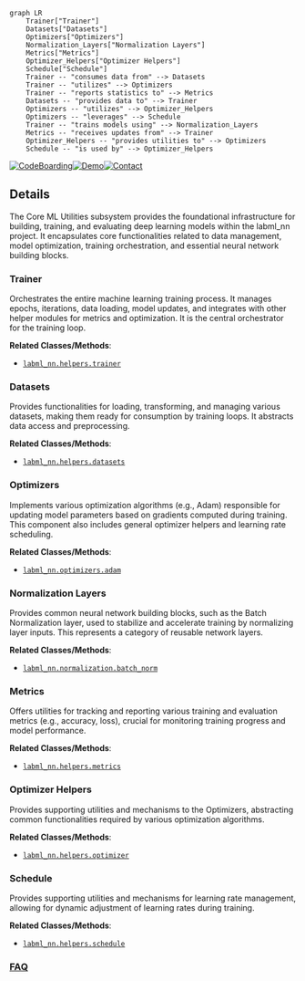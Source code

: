 ```mermaid
graph LR
    Trainer["Trainer"]
    Datasets["Datasets"]
    Optimizers["Optimizers"]
    Normalization_Layers["Normalization Layers"]
    Metrics["Metrics"]
    Optimizer_Helpers["Optimizer Helpers"]
    Schedule["Schedule"]
    Trainer -- "consumes data from" --> Datasets
    Trainer -- "utilizes" --> Optimizers
    Trainer -- "reports statistics to" --> Metrics
    Datasets -- "provides data to" --> Trainer
    Optimizers -- "utilizes" --> Optimizer_Helpers
    Optimizers -- "leverages" --> Schedule
    Trainer -- "trains models using" --> Normalization_Layers
    Metrics -- "receives updates from" --> Trainer
    Optimizer_Helpers -- "provides utilities to" --> Optimizers
    Schedule -- "is used by" --> Optimizer_Helpers
```

[![CodeBoarding](https://img.shields.io/badge/Generated%20by-CodeBoarding-9cf?style=flat-square)](https://github.com/CodeBoarding/GeneratedOnBoardings)[![Demo](https://img.shields.io/badge/Try%20our-Demo-blue?style=flat-square)](https://www.codeboarding.org/demo)[![Contact](https://img.shields.io/badge/Contact%20us%20-%20contact@codeboarding.org-lightgrey?style=flat-square)](mailto:contact@codeboarding.org)

## Details

The Core ML Utilities subsystem provides the foundational infrastructure for building, training, and evaluating deep learning models within the labml_nn project. It encapsulates core functionalities related to data management, model optimization, training orchestration, and essential neural network building blocks.

### Trainer
Orchestrates the entire machine learning training process. It manages epochs, iterations, data loading, model updates, and integrates with other helper modules for metrics and optimization. It is the central orchestrator for the training loop.


**Related Classes/Methods**:

- <a href="https://github.com/labmlai/annotated_deep_learning_paper_implementations/blob/master/labml_nn/helpers/trainer.py" target="_blank" rel="noopener noreferrer">`labml_nn.helpers.trainer`</a>


### Datasets
Provides functionalities for loading, transforming, and managing various datasets, making them ready for consumption by training loops. It abstracts data access and preprocessing.


**Related Classes/Methods**:

- <a href="https://github.com/labmlai/annotated_deep_learning_paper_implementations/blob/master/labml_nn/helpers/datasets.py" target="_blank" rel="noopener noreferrer">`labml_nn.helpers.datasets`</a>


### Optimizers
Implements various optimization algorithms (e.g., Adam) responsible for updating model parameters based on gradients computed during training. This component also includes general optimizer helpers and learning rate scheduling.


**Related Classes/Methods**:

- <a href="https://github.com/labmlai/annotated_deep_learning_paper_implementations/blob/master/labml_nn/optimizers/adam.py" target="_blank" rel="noopener noreferrer">`labml_nn.optimizers.adam`</a>


### Normalization Layers
Provides common neural network building blocks, such as the Batch Normalization layer, used to stabilize and accelerate training by normalizing layer inputs. This represents a category of reusable network layers.


**Related Classes/Methods**:

- <a href="https://github.com/labmlai/annotated_deep_learning_paper_implementations/blob/master/labml_nn/normalization/batch_norm" target="_blank" rel="noopener noreferrer">`labml_nn.normalization.batch_norm`</a>


### Metrics
Offers utilities for tracking and reporting various training and evaluation metrics (e.g., accuracy, loss), crucial for monitoring training progress and model performance.


**Related Classes/Methods**:

- <a href="https://github.com/labmlai/annotated_deep_learning_paper_implementations/blob/master/labml_nn/helpers/metrics.py" target="_blank" rel="noopener noreferrer">`labml_nn.helpers.metrics`</a>


### Optimizer Helpers
Provides supporting utilities and mechanisms to the Optimizers, abstracting common functionalities required by various optimization algorithms.


**Related Classes/Methods**:

- <a href="https://github.com/labmlai/annotated_deep_learning_paper_implementations/blob/master/labml_nn/helpers/optimizer.py" target="_blank" rel="noopener noreferrer">`labml_nn.helpers.optimizer`</a>


### Schedule
Provides supporting utilities and mechanisms for learning rate management, allowing for dynamic adjustment of learning rates during training.


**Related Classes/Methods**:

- <a href="https://github.com/labmlai/annotated_deep_learning_paper_implementations/blob/master/labml_nn/helpers/schedule.py" target="_blank" rel="noopener noreferrer">`labml_nn.helpers.schedule`</a>




### [FAQ](https://github.com/CodeBoarding/GeneratedOnBoardings/tree/main?tab=readme-ov-file#faq)